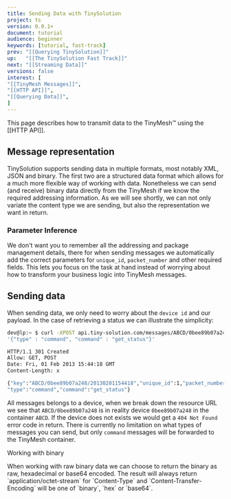 ```yaml
---
title: Sending Data with TinySolution
project: ts
version: 0.0.1+
document: tutorial
audience: beginner
keywords: [tutorial, fast-track]
prev: "[[Querying TinySolution]]"
up:   "[[The TinySolution Fast Track]]"
next: "[[Streaming Data]]"
versions: false
interest: [
"[[TinyMesh Messages]]",
"[[HTTP API]]",
"[[Querying Data]]",
]
---
```


This page describes how to transmit data to the TinyMesh™ using the [[HTTP API]].

## Message representation

TinySolution supports sending data in multiple formats, most notably
XML, JSON and binary. The first two are a structured data format which
allows for a much more flexible way of working with data. Nonetheless
we can send (and receive) binary data directly from the TinyMesh
if we know the required addressing information. As we will see
shortly, we can not only variate the content type we are sending, but
also the representation we want in return.

### Parameter Inference

We don't want you to remember all the addressing and package management
details, there for when sending messages we automatically add the
correct parameters for `unique_id`, `packet_number` and other required
fields. This lets you focus on the task at hand instead of worrying
about how to transform your business logic into TinyMesh messages.

## Sending data

When sending data, we only need to worry about the `device id` and our
payload. In the case of retrieving a status we can illustrate the
simplicity:

```bash
dev@lp:~ $ curl -XPOST api.tiny-solution.com/messages/ABCD/0bee89b07a248 -d \
'{"type" : "command", "command" : "get_status"}'

HTTP/1.1 301 Created
Allow: GET, POST
Date: Fri, 01 Feb 2013 15:44:18 GMT
Content-Length: x

{"key":"ABCD/0bee89b07a248/20130201154418","unique_id":1,"packet_number":1,
"type":"command","command":"get_status"}
```

All messages belongs to a device, when we break down the resource URL
we see that `ABCD/0bee89b07a248` is in reality device `0bee89b07a248`
in the container `ABCD`. If the device does not exists we would get a
`404 Not Found` error code in return. There is currently no limitation
on what types of messages you can send, but only `command` messages
will be forwarded to the TinyMesh container.


<div class="info">
 <div class="title">Working with binary</div>
 <p>
  When working with raw binary data we can choose to return the binary
  as raw, hexadecimal or base64 encoded. The result will always return
  `application/octet-stream` for `Content-Type` and
  `Content-Transfer-Encoding` will be one of `binary`, `hex` or `base64`.
 </p>
</div>
